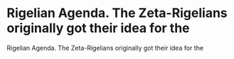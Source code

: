 # Rigelian Agenda. The Zeta-Rigelians originally got their idea for the

Rigelian Agenda. The Zeta-Rigelians originally got their idea for the